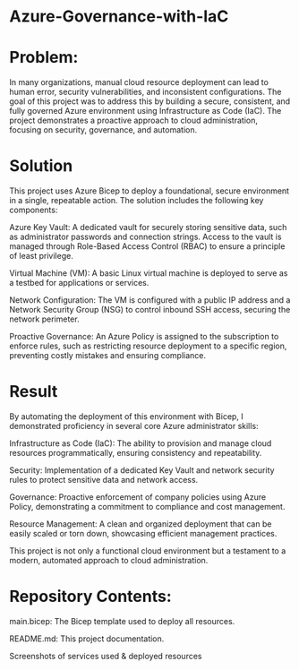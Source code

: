 # Azure-Governance-with-IaC

# Problem:
In many organizations, manual cloud resource deployment can lead to human error, security vulnerabilities, and inconsistent configurations. The goal of this project was to address this by building a secure, consistent, and fully governed Azure environment using Infrastructure as Code (IaC). The project demonstrates a proactive approach to cloud administration, focusing on security, governance, and automation.
# Solution
This project uses Azure Bicep to deploy a foundational, secure environment in a single, repeatable action. The solution includes the following key components:

Azure Key Vault: A dedicated vault for securely storing sensitive data, such as administrator passwords and connection strings. Access to the vault is managed through Role-Based Access Control (RBAC) to ensure a principle of least privilege.

Virtual Machine (VM): A basic Linux virtual machine is deployed to serve as a testbed for applications or services.

Network Configuration: The VM is configured with a public IP address and a Network Security Group (NSG) to control inbound SSH access, securing the network perimeter.

Proactive Governance: An Azure Policy is assigned to the subscription to enforce rules, such as restricting resource deployment to a specific region, preventing costly mistakes and ensuring compliance.

# Result
By automating the deployment of this environment with Bicep, I demonstrated proficiency in several core Azure administrator skills:

Infrastructure as Code (IaC): The ability to provision and manage cloud resources programmatically, ensuring consistency and repeatability.

Security: Implementation of a dedicated Key Vault and network security rules to protect sensitive data and network access.

Governance: Proactive enforcement of company policies using Azure Policy, demonstrating a commitment to compliance and cost management.

Resource Management: A clean and organized deployment that can be easily scaled or torn down, showcasing efficient management practices.

This project is not only a functional cloud environment but a testament to a modern, automated approach to cloud administration.

# Repository Contents:

main.bicep: The Bicep template used to deploy all resources.

README.md: This project documentation.

Screenshots of services used & deployed resources
